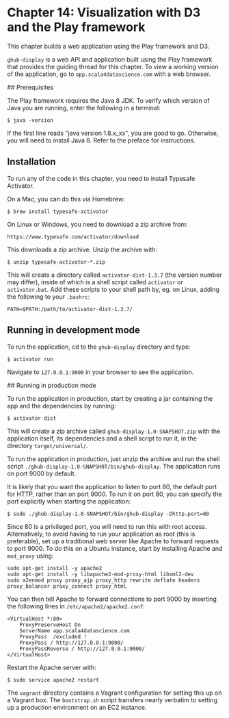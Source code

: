 
# Chapter 14: Visualization with D3 and the Play framework

This chapter builds a web application using the Play framework and D3.

`ghub-display` is a web API and application built using the Play framework that
provides the guiding thread for this chapter. To view a working version of the
application, go to `app.scala4datascience.com` with a web browser.

## Prerequisites

The Play framework requires the Java 8 JDK. To verify which version of Java you are running, enter the following in a terminal:

    $ java -version

If the first line reads "java version 1.8.x_xx", you are good to go. Otherwise, you will need to install Java 8. Refer to the preface for instructions.

## Installation

To run any of the code in this chapter, you need to install Typesafe Activator.

On a Mac, you can do this via Homebrew:

    $ brew install typesafe-activator

On Linux or Windows, you need to download a zip archive from:

    https://www.typesafe.com/activator/download

This downloads a zip archive. Unzip the archive with:

    $ unzip typesafe-activator-*.zip

This will create a directory called `activator-dist-1.3.7` (the version number may differ), inside of which is a shell script called `activator` or `activator.bat`. Add these scripts to your shell path by, eg. on Linux, adding the following to your `.bashrc`:

    PATH=$PATH:/path/to/activator-dist-1.3.7/

## Running in development mode

To run the application, cd to the `ghub-display` directory and type:

    $ activator run

Navigate to `127.0.0.1:9000` in your browser to see the application.

## Running in production mode

To run the application in production, start by creating a jar containing the app and the dependencies by running:

    $ activator dist

This will create a zip archive called `ghub-display-1.0-SNAPSHOT.zip` with the application itself, its dependencies and a shell script to run it, in the directory `target/universal/`.

To run the application in production, just unzip the archive and run  the shell script `./ghub-display-1.0-SNAPSHOT/bin/ghub-display`. The application runs on port 9000 by default.

It is likely that you want the application to listen to port 80, the default port for HTTP, rather than on port 9000. To run it on port 80, you can specify the port explicitly when starting the application:

    $ sudo ./ghub-display-1.0-SNAPSHOT/bin/ghub-display -Dhttp.port=80

Since 80 is a privileged port, you will need to run this with root access. Alternatively, to avoid having to run your application as root (this is preferable), set up a traditional web server like Apache to forward requests to port 9000. To do this on a Ubuntu instance, start by installing Apache and `mod_proxy` using:

    sudo apt-get install -y apache2
    sudo apt-get install -y libapache2-mod-proxy-html libxml2-dev
    sudo a2enmod proxy proxy_ajp proxy_http rewrite deflate headers proxy_balancer proxy_connect proxy_html

You can then tell Apache to forward connections to port 9000 by inserting the following lines in `/etc/apache2/apache2.conf`:

    <VirtualHost *:80>
        ProxyPreserveHost On
        ServerName app.scala4datascience.com
        ProxyPass  /excluded !
        ProxyPass / http://127.0.0.1:9000/
        ProxyPassReverse / http://127.0.0.1:9000/
    </VirtualHost>

Restart the Apache server with:

    $ sudo service apache2 restart

The `vagrant` directory contains a Vagrant configuration for setting this up on a Vagrant box. The `bootstrap.sh` script transfers nearly verbatim to setting up a production environment on an EC2 instance.
